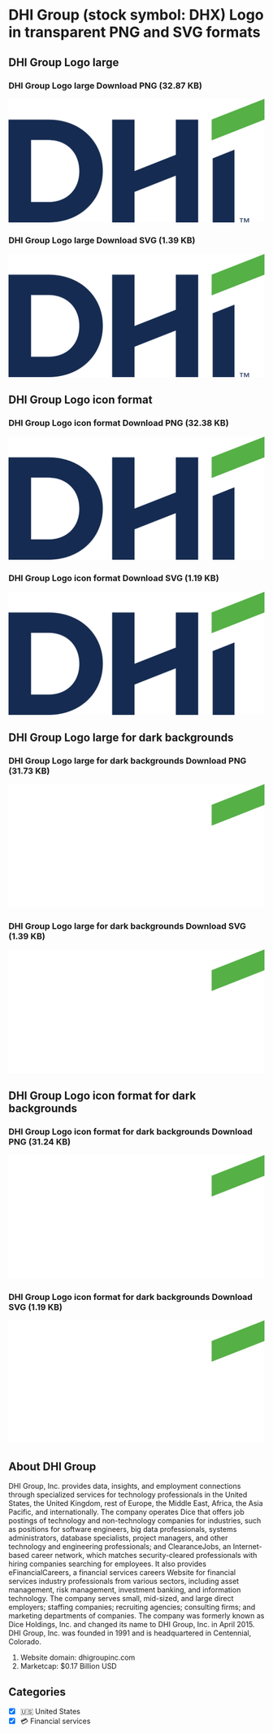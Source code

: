 # DHI Group (stock symbol: DHX) Logo in transparent PNG and SVG formats

## DHI Group Logo large

### DHI Group Logo large Download PNG (32.87 KB)

![DHI Group Logo large Download PNG (32.87 KB)](/img/orig/DHX_BIG-4a5c20af.png)

### DHI Group Logo large Download SVG (1.39 KB)

![DHI Group Logo large Download SVG (1.39 KB)](/img/orig/DHX_BIG-b850fa85.svg)

## DHI Group Logo icon format

### DHI Group Logo icon format Download PNG (32.38 KB)

![DHI Group Logo icon format Download PNG (32.38 KB)](/img/orig/DHX-6b1b1ac0.png)

### DHI Group Logo icon format Download SVG (1.19 KB)

![DHI Group Logo icon format Download SVG (1.19 KB)](/img/orig/DHX-9be1a344.svg)

## DHI Group Logo large for dark backgrounds

### DHI Group Logo large for dark backgrounds Download PNG (31.73 KB)

![DHI Group Logo large for dark backgrounds Download PNG (31.73 KB)](/img/orig/DHX_BIG.D-0d4afd53.png)

### DHI Group Logo large for dark backgrounds Download SVG (1.39 KB)

![DHI Group Logo large for dark backgrounds Download SVG (1.39 KB)](/img/orig/DHX_BIG.D-511b6996.svg)

## DHI Group Logo icon format for dark backgrounds

### DHI Group Logo icon format for dark backgrounds Download PNG (31.24 KB)

![DHI Group Logo icon format for dark backgrounds Download PNG (31.24 KB)](/img/orig/DHX.D-662abbd2.png)

### DHI Group Logo icon format for dark backgrounds Download SVG (1.19 KB)

![DHI Group Logo icon format for dark backgrounds Download SVG (1.19 KB)](/img/orig/DHX.D-0af30f30.svg)

## About DHI Group

DHI Group, Inc. provides data, insights, and employment connections through specialized services for technology professionals in the United States, the United Kingdom, rest of Europe, the Middle East, Africa, the Asia Pacific, and internationally. The company operates Dice that offers job postings of technology and non-technology companies for industries, such as positions for software engineers, big data professionals, systems administrators, database specialists, project managers, and other technology and engineering professionals; and ClearanceJobs, an Internet-based career network, which matches security-cleared professionals with hiring companies searching for employees. It also provides eFinancialCareers, a financial services careers Website for financial services industry professionals from various sectors, including asset management, risk management, investment banking, and information technology. The company serves small, mid-sized, and large direct employers; staffing companies; recruiting agencies; consulting firms; and marketing departments of companies. The company was formerly known as Dice Holdings, Inc. and changed its name to DHI Group, Inc. in April 2015. DHI Group, Inc. was founded in 1991 and is headquartered in Centennial, Colorado.

1. Website domain: dhigroupinc.com
2. Marketcap: $0.17 Billion USD


## Categories
- [x] 🇺🇸 United States
- [x] 💳 Financial services
